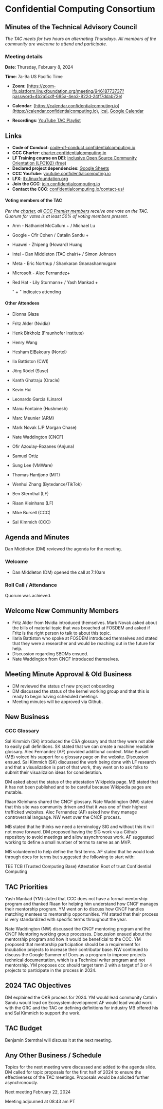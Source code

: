 # Confidential Computing Consortium

## Minutes of the Technical Advisory Council

*The TAC meets for two hours on alternating Thursdays. All members of the community are welcome to attend and participate.*

### Meeting details

**Date**: Thursday, February 8, 2024

**Time**: 7a-9a US Pacific Time

* **Zoom**: [https://zoom-lfx.platform.linuxfoundation.org/meeting/94618773737?password=4b2a5cdf-685a-4ea3-822d-24ff7ddab72e) 

* **Calendar**: [https://calendar.confidentialcomputing.io](https://calendar.confidentialcomputing.io),
[ical](https://calendar.google.com/calendar/ical/c\_c0pcihr7n2n1k3a38i32d9ag10%40group.calendar.google.com/public/basic.ics),
[Google Calendar](https://calendar.google.com/calendar/u/0/r?cid=c\_c0pcihr7n2n1k3a38i32d9ag10@group.calendar.google.com)

* **Recordings**: [YouTube TAC Playlist](https://www.youtube.com/playlist?list=PLmfkUJc39uMjaB_I1dYW72I44kr9QzG_B)

## Links

* **Code of Conduct**: [code-of-conduct.confidentialcomputing.io](https://code-of-conduct.confidentialcomputing.io)
* **CCC Charter**: [charter.confidentialcomputing.io](https://charter.confidentialcomputing.io)
* **LF Training course on DEI**: [Inclusive Open Source Community Orientation (LFC102) (free)](https://training.linuxfoundation.org/training/inclusive-open-source-community-orientation-lfc102/)
* **Declared project dependencies**: [Google Sheets](https://docs.google.com/spreadsheets/d/1UKnbbGWXYLjnPZsox3zmYo59nv3XSXjePfas5E2fER0/edit#gid=0)
* **CCC YouTube**: [youtube.confidentialcomputing.io](https://youtube.confidentialcomputing.io)
* **LFX**: [lfx.linuxfoundation.org](https://lfx.linuxfoundation.org)
* **Join the CCC**: [join.confidentialcomputing.io](https://join.confidentialcomputing.io)
* **Contact the CCC**: [confidentialcomputing.io/contact-us/](https://confidentialcomputing.io/contact-us/)


#### Voting members of the TAC

*Per the [charter](https://charter.confidentialcomputing.io), all [CCC Premier members](https://confidentialcomputing.io/members/) receive one vote on the TAC. Quorum for votes is at least 50% of voting members present.*

* Arm - Nathaniel McCallum +  / Michael Lu
* Google - Cfir Cohen  / Catalin Sandu +
* Huawei - Zhipeng (Howard) Huang 
* Intel - Dan Middleton (TAC chair)+  / Simon Johnson
* Meta - Eric Northup / Shankaran Gnanashanmugam
* Microsoft - Alec Fernandez+ 
* Red Hat - Lily Sturmann+  / Yash Mankad +

   " + " indicates attending

#### Other Attendees
* Dionna Glaze
* Fritz Alder (Nvidia)
* Henk Birkholz (Fraunhofer Institute)
* Henry Wang
* Hesham ElBakoury (Nortel)
* Ila Battiston (CWI)
* Jörg Rödel (Suse)
* Kanth Ghatraju (Oracle)
* Kevin Hui
* Leonardo Garcia (Linaro)
* Manu Fontaine (Hushmesh)
* Marc Meunier (ARM)
* Mark Novak (JP Morgan Chase)
* Nate Waddington (CNCF)
* Ofir Azoulay-Rozanes (Anjuna)
* Samuel Ortiz
* Sung Lee (VMWare)
* Thomas Hardjono (MIT)
* Wenhui Zhang (Bytedance/TikTok)

* Ben Sternthal (LF)
* Riaan Kleinhans (LF)
* Mike Bursell (CCC)
* Sal Kimmich (CCC)


## Agenda and Minutes

Dan Middleton (DM) reviewed the agenda for the meeting. 

### Welcome

* Dan Middleton (DM) opened the call at 7:10am


### Roll Call / Attendance

Quorum was achieved.


## Welcome New Community Members

*  Fritz Alder from Nvidia introduced themselves. Mark Novak asked about the bills of material topic that was broached at FOSDEM and asked if Fritz is the right person to talk to about this topic. 
* Ilaria Battiston who spoke at FOSDEM introduced themselves and stated that they were a researcher and would be reaching out in the future for help. 
* Discussion regarding SBOMs ensued.
* Nate Waddington from CNCF introduced themselves.

## Meeting Minute Approval & Old Business

* DM reviewed the status of new project onboarding
* DM discussed the status of the kernel working group and that this is ready to begin having scheduled meetings
* Meeting minutes will be approved via Github.

## New Business

### CCC Glossary

Sal Kimmich (SK) introduced the CSA glossary and that they were not able to easily pull definitions. SK stated that we can create a machine readable glossary. Alec Fernandez (AF) provided additional context. Mike Bursell (MB) voiced his support for a glossary page on the website. Discussion ensued.  Sal Kimmich (SK) discussed the work being done with LF research and that a visualization is part of that work, they went on to ask folks to submit their visualizaion ideas for consideration.
 
DM asked about the status of the attestation Wikipeida page. MB stated that it has not been published and to be careful because Wikipedia pages are mutable. 

Riaan Kleinhans shared the CNCF glossary. Nate Waddington (NW) stated that this site was community driven and that it was one of their highest trafficked websites.  Alec Fernandez (AF) asked how they manage controversial language. NW went over the CNCF process.

MB stated that he thinks we need a terminology SIG and without this it will not move forward. DM proposed having the SIG work via a Github repository to avoid meetings and allow asynchronous work. AF suggested working to define a small number of terms to serve as an MVP. 

MB volunteered to help define the first terms. AF stated that he would look through docs for terms but suggested the following to start with:

TEE
TCB (Trusted Computing Base)
Attestation
Root of trust
Confidential Computing

## TAC Priorities

Yash Mankad (YM) stated that CCC does not have a formal mentorship program and thanked Riaan for helping him understand how CNCF manages their mentorship program. YM went on to discuss how CNCF handles matching mentees to mentorship opportunities. YM stated that their process is very standardized with specific terms throughout the year.

Nate Waddington (NW) discussed the CNCF mentoring program and the CNCF Mentoring working group processes. Discussion ensued about the mentorship program and how it would be beneficial to the CCC.
YM proposed that mentorship participation should be a requirement for Incubation projects to increase their contributor base.
NW continued to discuss the Google Summer of Docs as a program to improve projects technical documentation, which is a Technical writer program and not mentorship.
YM proposes ccc should target term 2 with a target of 3 or 4 projects to participate in the process in 2024.

## 2024 TAC Objectives 
DM explained the OKR process for 2024. 
YM would lead community
Catalin Sandu would lead on Ecosystem development
AF would lead would work with the GRC and the TAC on defining definitions for industry
MB offered his and Sal Kimmich to support the work.
 

## TAC Budget 

Benjamin Sternthal will discuss it at the next meeting.

## Any Other Business / Schedule
Topics for the next meeting were discussed and added to the agenda slide.
DM called for topic proposals for the first half of 2024 to ensure the effectiveness of the TAC meetings.
Proposals would be solicited further asynchronously.

Next meeting February 22, 2024

Meeting adjourned at 08:43 am PT